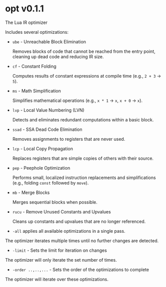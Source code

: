 # opt v0.1.1
The Lua IR optimizer

Includes several optimizations:

* `ube` - Unreachable Block Elimination
  
  Removes blocks of code that cannot be reached from the entry point, cleaning up dead code and reducing IR size.

* `cf` - Constant Folding
  
  Computes results of constant expressions at compile time (e.g., `2 + 3` -> `5`).

* `ms` - Math Simplification
  
  Simplifies mathematical operations (e.g., `x * 1` -> `x`, `x + 0` -> `x`).

* `lvp` - Local Value Numbering (LVN)
  
  Detects and eliminates redundant computations within a basic block.

* `ssad` - SSA Dead Code Elimination
  
  Removes assignments to registers that are never used.

* `lcp` - Local Copy Propagation
  
  Replaces registers that are simple copies of others with their source.

* `pep` - Peephole Optimization
  
  Performs small, localized instruction replacements and simplifications (e.g., folding `const` followed by `move`).

* `mb` - Merge Blocks

  Merges sequential blocks when possible.

* `rucu` - Remove Unused Constants and Upvalues

  Cleans up constants and upvalues that are no longer referenced.

* `-all` applies all available optimizations in a single pass.

The optimizer iterates multiple times until no further changes are detected.

* `-limit` - Sets the limit for iteration on changes

The optimizer will only iterate the set number of times.

* `-order ..,..,...` - Sets the order of the optimizations to complete

The optimizer will iterate over these optimizations.

